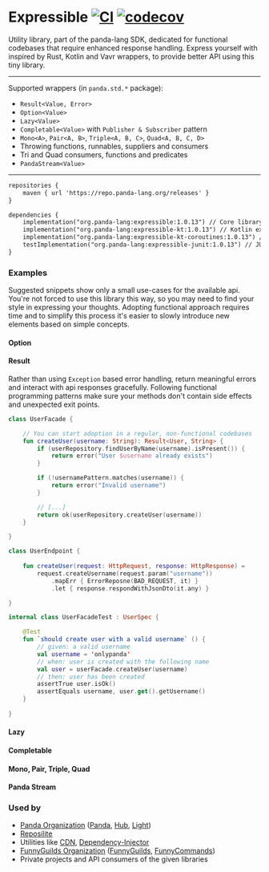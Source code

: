 # Expressible [![CI](https://github.com/panda-lang/expressible/actions/workflows/maven.yml/badge.svg)](https://github.com/panda-lang/expressible/actions/workflows/maven.yml) [![codecov](https://codecov.io/gh/panda-lang/expressible/branch/main/graph/badge.svg?token=LI1PAPD6NM)](https://codecov.io/gh/panda-lang/expressible)
Utility library, part of the panda-lang SDK, dedicated for functional codebases that require enhanced response handling.
Express yourself with inspired by Rust, Kotlin and Vavr wrappers, to provide better API using this tiny library.

<hr>

Supported wrappers (in `panda.std.*` package):
* `Result<Value, Error>`
* `Option<Value>`
* `Lazy<Value>`
* `Completable<Value>` with `Publisher & Subscriber` pattern
* `Mono<A>`, `Pair<A, B>`, `Triple<A, B, C>`, `Quad<A, B, C, D>`
* Throwing functions, runnables, suppliers and consumers
* Tri and Quad consumers, functions and predicates 
* `PandaStream<Value>` 

<hr>

```xml
repositories {
    maven { url 'https://repo.panda-lang.org/releases' }
}

dependencies {
    implementation("org.panda-lang:expressible:1.0.13") // Core library
    implementation("org.panda-lang:expressible-kt:1.0.13") // Kotlin extensions
    implementation("org.panda-lang:expressible-kt-coroutines:1.0.13") // Kotlin coroutines extensions
    testImplementation("org.panda-lang:expressible-junit:1.0.13") // JUnit extensions
}
```

### Examples
Suggested snippets show only a small use-cases for the available api. 
You're not forced to use this library this way, so you may need to find your style in expressing your thoughts.
Adopting functional approach requires time and to simplify this process it's easier to slowly introduce new elements based on simple concepts.

#### Option

#### Result

Rather than using `Exception` based error handling, return meaningful errors and interact with api responses gracefully.
Following functional programming patterns make sure your methods don't contain side effects and unexpected exit points. 

```kotlin
class UserFacade {

    // You can start adoption in a regular, non-functional codebases
    fun createUser(username: String): Result<User, String> {
        if (userRepository.findUserByName(username).isPresent()) {
            return error("User $username already exists")
        }

        if (!usernamePattern.matches(username)) {
            return error("Invalid username")
        }

        // [...]
        return ok(userRepository.createUser(username))
    }

}

class UserEndpoint {
    
    fun createUser(request: HttpRequest, response: HttpResponse) =
        request.createUsername(request.param("username"))
            .mapErr { ErrorReposne(BAD_REQUEST, it) }
            .let { response.respondWithJsonDto(it.any) }

}

internal class UserFacadeTest : UserSpec {

    @Test
    fun `should create user with a valid username` () {
        // given: a valid username
        val username = 'onlypanda'
        // when: user is created with the following name
        val user = userFacade.createUser(username)
        // then: user has been created
        assertTrue user.isOk()
        assertEquals username, user.get().getUsername()
    }
    
} 
```

#### Lazy

#### Completable

#### Mono, Pair, Triple, Quad

#### Panda Stream

### Used by

* [Panda Organization](https://github.com/panda-lang) ([Panda](https://github.com/panda-lang/panda), [Hub](https://github.com/panda-lang/hub), [Light](https://github.com/panda-lang))
* [Reposilite](https://github.com/dzikoysk/reposilite)
* Utilities like [CDN](https://github.com/dzikoysk/cdn), [Dependency-Injector](https://github.com/dzikoysk/dependency-injector)
* [FunnyGuilds Organization](https://github.com/FunnyGuilds) ([FunnyGuilds](https://github.com/FunnyGuilds/FunnyGuilds), [FunnyCommands](https://github.com/FunnyGuilds/FunnyCommands))
* Private projects and API consumers of the given libraries
